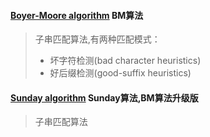 #### [Boyer-Moore algorithm](https://www.inf.hs-flensburg.de/lang/algorithmen/pattern/bmen.htm#section4) BM算法
> 子串匹配算法,有两种匹配模式：
> - 坏字符检测(bad character heuristics)
> - 好后缀检测(good-suffix heuristics)
#### [Sunday algorithm](https://www.inf.hs-flensburg.de/lang/algorithmen/pattern/sundayen.htm) Sunday算法,BM算法升级版
> 子串匹配算法